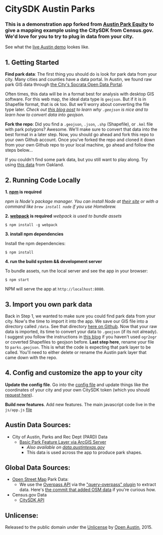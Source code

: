 # CitySDK Austin Parks

### This is a demonstration app forked from [Austin Park Equity](http://austinparkequity.com) to give a mapping example using the CitySDK from Census.gov. We'd love for you to try to plug in data from your city.

See what the [live Austin demo](http://open-austin.github.io/atx-citysdk-js/) lookes like.

## 1. Getting Started

**Find park data**: The first thing you should do is look for park data from your city. Many cities and counties have a data portal. In Austin, we found raw park GIS data through [the City's Socrata Open Data Portal](https://data.austintexas.gov/dataset/City-Of-Austin-Parks/99qw-4ixs).

Often times, this data will be in a format best for analysis with desktop GIS software. For this web map, the ideal data type is `geojson`. But if it is in Shapefile format, that is ok too. But we'll worry about converting the file type later. _Check out [this blog post](http://ben.balter.com/2013/06/26/how-to-convert-shapefiles-to-geojson-for-use-on-github/) to learn why `.geojson` is nice and to learn how to convert data into geojson._

**Fork the repo**: Did you find a `.geojson`, `.json`, `.shp` (Shapefile), or `.kml` file with park polygons? Awesome. We'll make sure to convert that data into the best format in a later step. Now, you should go ahead and fork this repo to your own Github account. Once you've forked the repo and cloned it down from your own Github repo to your local machine, go ahead and follow the steps below...

If you couldn't find some park data, but you still want to play along. Try using [this data](https://data.oaklandnet.com/Environmental/East-Bay-Regional-Parks/f4af-gmsw) from Oakland.

## 2. Running Code Locally

**1. [npm](https://www.npmjs.com/) is required**

_npm is Node's package manager. You can install Node at [their site](https://nodejs.org/download/) or with a command like `brew install node` if you use Homebrew._

**2. [webpack](https://webpack.github.io/docs/tutorials/getting-started/) is required**
_webpack is used to bundle assets_

	$ npm install -g webpack

**3. install npm dependencies**

Install the npm dependencies:

	$ npm install

**4. run the build system && development server**

To bundle assets, run the local server and see the app in your browser:

	$ npm start

NPM will serve the app at `http://localhost:8080`.

## 3. Import you own park data
Back in Step 1, we wanted to make sure you could find park data from your city. Now's the time to import it into the app. We save our GIS file into a directory called `/data`. See that directory [here on Github](https://github.com/open-austin/atx-citysdk-js/tree/master/data). Now that your raw data is imported, its time to convert your data to `.geojson` (if its not already). I suggest you follow the instructions in [this blog](http://ben.balter.com/2013/06/26/how-to-convert-shapefiles-to-geojson-for-use-on-github/) if you haven't used `ogr2ogr` or coverted Shapefiles to geojson before. **Last step here**, rename your file to `parks.geojson`. This is what the code is expecting that park layer to be called. You'll need to either delete or rename the Austin park layer that came down with the repo. 

## 4. Config and customize the app to your city
**Update the config file**. Go into the [config file](https://github.com/open-austin/atx-citysdk-js/blob/master/config.json) and update things like the coordinates of your city and your own CitySDK token (which you should [request here](http://api.census.gov/data/citysdk.html)). 

**Build new features**. Add new features. The main javascript code live in the `js/app.js` [file](https://github.com/open-austin/atx-citysdk-js/blob/master/js/app.js)


## Austin Data Sources:
- City of Austin, Parks and Rec Dept (PARD) Data
	- [Basic Park Feature Layer via ArcGIS Server](http://services.arcgis.com/0L95CJ0VTaxqcmED/ArcGIS/rest/services/city_of_austin_parks/FeatureServer/0/query?where=1%3D1&objectIds=&time=&geometry=&geometryType=esriGeometryPolygon&inSR=&spatialRel=esriSpatialRelIntersects&distance=&units=esriSRUnit_Meter&outFields=*&returnGeometry=true&maxAllowableOffset=&geometryPrecision=&outSR=&returnIdsOnly=false&returnCountOnly=false&returnExtentOnly=false&orderByFields=&groupByFieldsForStatistics=&outStatistics=&resultOffset=&resultRecordCount=&returnZ=false&returnM=false&quantizationParameters=&f=pgeojson&token=)
		- _Also available on [data.austintexas.gov](https://data.austintexas.gov/dataset/City-Of-Austin-Parks/99qw-4ixs)_
		- This data is used across the app to produce park shapes.

## Global Data Sources:
- [Open Street Map](https://www.openstreetmap.org/) Park Data:
	- We use the [Overpass API](http://wiki.openstreetmap.org/wiki/Overpass_API) via the ["query-overpass" plugin](https://github.com/perliedman/query-overpass) to extract data. Here's [the commit that added OSM data](https://github.com/open-austin/austin-park-equity/commit/a89bd02fce6170beac8dcf11c7a3f3479a71d047) if you're curious how.
- Census.gov Data
	-  [CitySDK API](http://uscensusbureau.github.io/citysdk/)

## Unlicense:
Released to the public domain under the [Unlicense](http://unlicense.org/) by [Open Austin](http://open-austin.org), 2015.

